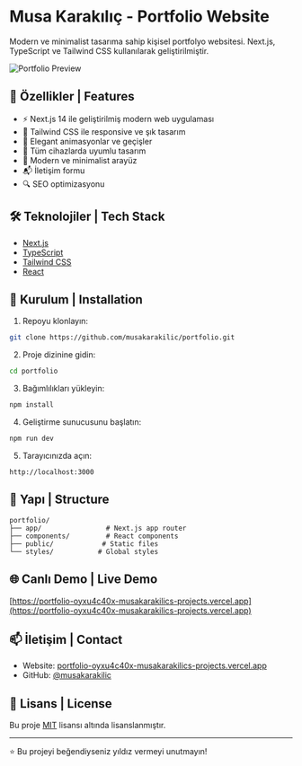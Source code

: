 # Musa Karakılıç - Portfolio Website

Modern ve minimalist tasarıma sahip kişisel portfolyo websitesi. Next.js, TypeScript ve Tailwind CSS kullanılarak geliştirilmiştir.

![Portfolio Preview](public/preview.png)

## 🚀 Özellikler | Features

- ⚡️ Next.js 14 ile geliştirilmiş modern web uygulaması
- 💎 Tailwind CSS ile responsive ve şık tasarım
- 🎨 Elegant animasyonlar ve geçişler
- 📱 Tüm cihazlarda uyumlu tasarım
- 🌙 Modern ve minimalist arayüz
- 📬 İletişim formu
- 🔍 SEO optimizasyonu

## 🛠️ Teknolojiler | Tech Stack

- [Next.js](https://nextjs.org/)
- [TypeScript](https://www.typescriptlang.org/)
- [Tailwind CSS](https://tailwindcss.com/)
- [React](https://reactjs.org/)

## 🚀 Kurulum | Installation

1. Repoyu klonlayın:
```bash
git clone https://github.com/musakarakilic/portfolio.git
```

2. Proje dizinine gidin:
```bash
cd portfolio
```

3. Bağımlılıkları yükleyin:
```bash
npm install
```

4. Geliştirme sunucusunu başlatın:
```bash
npm run dev
```

5. Tarayıcınızda açın:
```
http://localhost:3000
```

## 📝 Yapı | Structure

```
portfolio/
├── app/                # Next.js app router
├── components/         # React components
├── public/            # Static files
└── styles/           # Global styles
```

## 🌐 Canlı Demo | Live Demo

[https://portfolio-oyxu4c40x-musakarakilics-projects.vercel.app](https://portfolio-oyxu4c40x-musakarakilics-projects.vercel.app)

## 📫 İletişim | Contact

- Website: [portfolio-oyxu4c40x-musakarakilics-projects.vercel.app](https://portfolio-oyxu4c40x-musakarakilics-projects.vercel.app)
- GitHub: [@musakarakilic](https://github.com/musakarakilic)

## 📄 Lisans | License

Bu proje [MIT](LICENSE) lisansı altında lisanslanmıştır.

---

⭐️ Bu projeyi beğendiyseniz yıldız vermeyi unutmayın!
